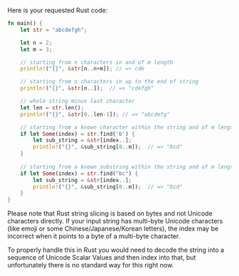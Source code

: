 Here is your requested Rust code:

```rust
fn main() {
    let str = "abcdefgh";

    let n = 2;
    let m = 3;

    // starting from n characters in and of m length
    println!("{}", &str[n..n+m]); // => cde

    // starting from n characters in up to the end of string
    println!("{}", &str[n..]);  // => "cdefgh"

    // whole string minus last character
    let len = str.len();
    println!("{}", &str[0..len-1]); // => "abcdefg"

    // starting from a known character within the string and of m length
    if let Some(index) = str.find('b') {
        let sub_string = &str[index..]; 
        println!("{}", &sub_string[0..m]);  // => "bcd"
    }
    
    // starting from a known substring within the string and of m length
    if let Some(index) = str.find("bc") {
        let sub_string = &str[index..]; 
        println!("{}", &sub_string[0..m]);  // => "bcd"
    }
}
```

Please note that Rust string slicing is based on bytes and not Unicode characters directly. If your input string has multi-byte Unicode characters (like emoji or some Chinese/Japanese/Korean letters), the index may be incorrect when it points to a byte of a multi-byte character. 

To properly handle this in Rust you would need to decode the string into a sequence of Unicode Scalar Values and then index into that, but unfortunately there is no standard way for this right now.
